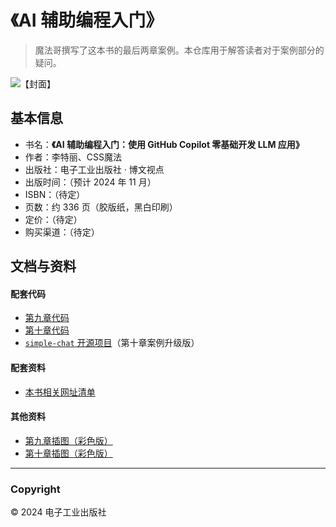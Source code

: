 # 《AI 辅助编程入门》

> 魔法哥撰写了这本书的最后两章案例。本仓库用于解答读者对于案例部分的疑问。

![【封面】](https://github.com/user-attachments/assets/de4cda37-afcb-4e7d-a4e5-5942e804d64d)

## 基本信息

* 书名：**《AI 辅助编程入门：使用 GitHub Copilot 零基础开发 LLM 应用》**
* 作者：李特丽、CSS魔法
* 出版社：电子工业出版社 · 博文视点
* 出版时间：（预计 2024 年 11 月）
* ISBN：（待定）
* 页数：约 336 页（胶版纸，黑白印刷）
* 定价：（待定）
* 购买渠道：（待定）



## 文档与资料 <a name="doc">&nbsp;</a>

#### 配套代码

* [第九章代码](https://github.com/liteli1987gmail/ai-assisdant-book/tree/main/ch9)
* [第十章代码](https://github.com/liteli1987gmail/ai-assisdant-book/tree/main/ch10)
* [`simple-chat` 开源项目](https://github.com/cssmagic/simple-chat)（第十章案例升级版）

#### 配套资料

* [本书相关网址清单](https://github.com/cssmagic/AI-Assisted-LLM-Dev-Book/issues/2)

#### 其他资料

* [第九章插图（彩色版）](./figures/chapter-09)
* [第十章插图（彩色版）](./figures/chapter-10)


<!--

## 读者交流 <a name="feedback">&nbsp;</a>

* 关于本书案例部分的疑问、讨论、反馈，[请发 issue](https://github.com/cssmagic/AI-Assisted-LLM-Dev-Book/issues/new)。

* 本书的官方读者群：（微信扫码后，发送 `?????` 进群）

	![QR](https://github.com/user-attachments/assets/ee3fd40a-2450-437b-b55a-8e2e360c1b0f)

-->

***

### Copyright

© 2024 电子工业出版社
